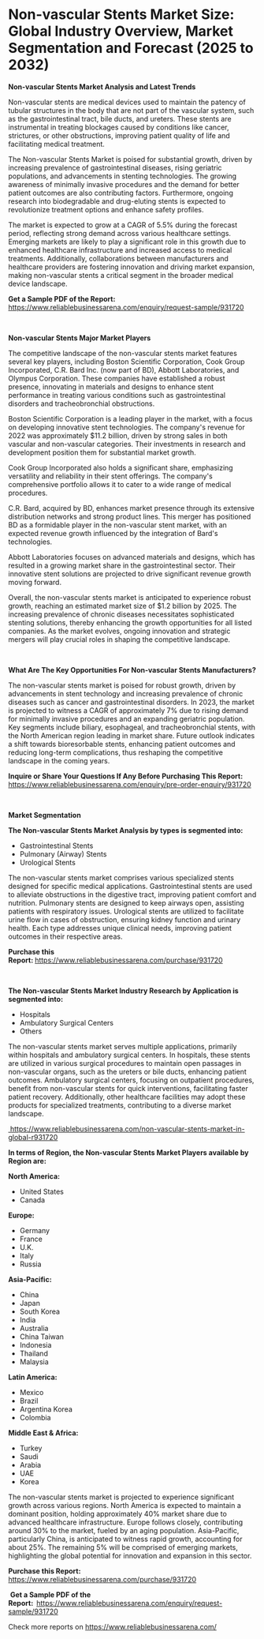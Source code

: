 <p><h1>Non-vascular Stents Market Size: Global Industry Overview, Market Segmentation and Forecast (2025 to 2032)</h1></p><p><strong>Non-vascular Stents Market Analysis and Latest Trends</strong></p>
<p><p>Non-vascular stents are medical devices used to maintain the patency of tubular structures in the body that are not part of the vascular system, such as the gastrointestinal tract, bile ducts, and ureters. These stents are instrumental in treating blockages caused by conditions like cancer, strictures, or other obstructions, improving patient quality of life and facilitating medical treatment.</p><p>The Non-vascular Stents Market is poised for substantial growth, driven by increasing prevalence of gastrointestinal diseases, rising geriatric populations, and advancements in stenting technologies. The growing awareness of minimally invasive procedures and the demand for better patient outcomes are also contributing factors. Furthermore, ongoing research into biodegradable and drug-eluting stents is expected to revolutionize treatment options and enhance safety profiles.</p><p>The market is expected to grow at a CAGR of 5.5% during the forecast period, reflecting strong demand across various healthcare settings. Emerging markets are likely to play a significant role in this growth due to enhanced healthcare infrastructure and increased access to medical treatments. Additionally, collaborations between manufacturers and healthcare providers are fostering innovation and driving market expansion, making non-vascular stents a critical segment in the broader medical device landscape.</p></p>
<p><strong>Get a Sample PDF of the Report:&nbsp;</strong> <a href="https://www.reliablebusinessarena.com/enquiry/request-sample/931720?utm_campaign=2189&utm_medium=2&utm_source=Github&utm_content=ia&utm_term=21032025&utm_id=non-vascular-stents">https://www.reliablebusinessarena.com/enquiry/request-sample/931720</a></p>
<p>&nbsp;</p>
<p><strong>Non-vascular Stents Major Market Players</strong></p>
<p><p>The competitive landscape of the non-vascular stents market features several key players, including Boston Scientific Corporation, Cook Group Incorporated, C.R. Bard Inc. (now part of BD), Abbott Laboratories, and Olympus Corporation. These companies have established a robust presence, innovating in materials and designs to enhance stent performance in treating various conditions such as gastrointestinal disorders and tracheobronchial obstructions.</p><p>Boston Scientific Corporation is a leading player in the market, with a focus on developing innovative stent technologies. The company's revenue for 2022 was approximately $11.2 billion, driven by strong sales in both vascular and non-vascular categories. Their investments in research and development position them for substantial market growth.</p><p>Cook Group Incorporated also holds a significant share, emphasizing versatility and reliability in their stent offerings. The company's comprehensive portfolio allows it to cater to a wide range of medical procedures.</p><p>C.R. Bard, acquired by BD, enhances market presence through its extensive distribution networks and strong product lines. This merger has positioned BD as a formidable player in the non-vascular stent market, with an expected revenue growth influenced by the integration of Bard's technologies.</p><p>Abbott Laboratories focuses on advanced materials and designs, which has resulted in a growing market share in the gastrointestinal sector. Their innovative stent solutions are projected to drive significant revenue growth moving forward.</p><p>Overall, the non-vascular stents market is anticipated to experience robust growth, reaching an estimated market size of $1.2 billion by 2025. The increasing prevalence of chronic diseases necessitates sophisticated stenting solutions, thereby enhancing the growth opportunities for all listed companies. As the market evolves, ongoing innovation and strategic mergers will play crucial roles in shaping the competitive landscape.</p></p>
<p>&nbsp;</p>
<p><strong>What Are The Key Opportunities For Non-vascular Stents Manufacturers?</strong></p>
<p><p>The non-vascular stents market is poised for robust growth, driven by advancements in stent technology and increasing prevalence of chronic diseases such as cancer and gastrointestinal disorders. In 2023, the market is projected to witness a CAGR of approximately 7% due to rising demand for minimally invasive procedures and an expanding geriatric population. Key segments include biliary, esophageal, and tracheobronchial stents, with the North American region leading in market share. Future outlook indicates a shift towards bioresorbable stents, enhancing patient outcomes and reducing long-term complications, thus reshaping the competitive landscape in the coming years.</p></p>
<p><strong>Inquire or Share Your Questions If Any Before Purchasing This Report:</strong> <a href="https://www.reliablebusinessarena.com/enquiry/pre-order-enquiry/931720?utm_campaign=2189&utm_medium=2&utm_source=Github&utm_content=ia&utm_term=21032025&utm_id=non-vascular-stents">https://www.reliablebusinessarena.com/enquiry/pre-order-enquiry/931720</a></p>
<p>&nbsp;</p>
<p><strong>Market Segmentation</strong></p>
<p><strong>The Non-vascular Stents Market Analysis by types is segmented into:</strong></p>
<p><ul><li>Gastrointestinal Stents</li><li>Pulmonary (Airway) Stents</li><li>Urological Stents</li></ul></p>
<p><p>The non-vascular stents market comprises various specialized stents designed for specific medical applications. Gastrointestinal stents are used to alleviate obstructions in the digestive tract, improving patient comfort and nutrition. Pulmonary stents are designed to keep airways open, assisting patients with respiratory issues. Urological stents are utilized to facilitate urine flow in cases of obstruction, ensuring kidney function and urinary health. Each type addresses unique clinical needs, improving patient outcomes in their respective areas.</p></p>
<p><strong>Purchase this Report:&nbsp;</strong><a href="https://www.reliablebusinessarena.com/purchase/931720?utm_campaign=2189&utm_medium=2&utm_source=Github&utm_content=ia&utm_term=21032025&utm_id=non-vascular-stents">https://www.reliablebusinessarena.com/purchase/931720</a></p>
<p>&nbsp;</p>
<p><strong>The Non-vascular Stents Market Industry Research by Application is segmented into:</strong></p>
<p><ul><li>Hospitals</li><li>Ambulatory Surgical Centers</li><li>Others</li></ul></p>
<p><p>The non-vascular stents market serves multiple applications, primarily within hospitals and ambulatory surgical centers. In hospitals, these stents are utilized in various surgical procedures to maintain open passages in non-vascular organs, such as the ureters or bile ducts, enhancing patient outcomes. Ambulatory surgical centers, focusing on outpatient procedures, benefit from non-vascular stents for quick interventions, facilitating faster patient recovery. Additionally, other healthcare facilities may adopt these products for specialized treatments, contributing to a diverse market landscape.</p></p>
<p><a href="https://www.reliablebusinessarena.com/non-vascular-stents-market-in-global-r931720?utm_campaign=2189&utm_medium=2&utm_source=Github&utm_content=ia&utm_term=21032025&utm_id=non-vascular-stents">&nbsp;https://www.reliablebusinessarena.com/non-vascular-stents-market-in-global-r931720</a></p>
<p><strong>In terms of Region, the Non-vascular Stents Market Players available by Region are:</strong></p>
<p>
    <p> <strong> North America: </strong>
        <ul>
            <li>United States</li>
            <li>Canada</li>
        </ul>
        </p> 
    <p> <strong> Europe: </strong>
        <ul>
            <li>Germany</li>
            <li>France</li>
            <li>U.K.</li>
            <li>Italy</li>
            <li>Russia</li>
        </ul>
        </p> 
    <p> <strong> Asia-Pacific: </strong>
        <ul>
            <li>China</li>
            <li>Japan</li>
            <li>South Korea</li>
            <li>India</li>
            <li>Australia</li>
            <li>China Taiwan</li>
            <li>Indonesia</li>
            <li>Thailand</li>
            <li>Malaysia</li>
        </ul>
        </p> 
    <p> <strong> Latin America: </strong>
        <ul>
            <li>Mexico</li>
            <li>Brazil</li>
            <li>Argentina Korea</li>
            <li>Colombia</li>
        </ul>
        </p> 
    <p> <strong> Middle East & Africa: </strong>
        <ul>
            <li>Turkey</li>
            <li>Saudi</li>
            <li>Arabia</li>
            <li>UAE</li>
            <li>Korea</li>
        </ul>
    </p>
    </p>
<p><p>The non-vascular stents market is projected to experience significant growth across various regions. North America is expected to maintain a dominant position, holding approximately 40% market share due to advanced healthcare infrastructure. Europe follows closely, contributing around 30% to the market, fueled by an aging population. Asia-Pacific, particularly China, is anticipated to witness rapid growth, accounting for about 25%. The remaining 5% will be comprised of emerging markets, highlighting the global potential for innovation and expansion in this sector.</p></p>
<p><strong>Purchase this Report: </strong><a href="https://www.reliablebusinessarena.com/purchase/931720?utm_campaign=2189&utm_medium=2&utm_source=Github&utm_content=ia&utm_term=21032025&utm_id=non-vascular-stents">https://www.reliablebusinessarena.com/purchase/931720</a></p>
<p>&nbsp;<strong>Get a Sample PDF of the Report:&nbsp;&nbsp;</strong><a href="https://www.reliablebusinessarena.com/enquiry/request-sample/931720?utm_campaign=2189&utm_medium=2&utm_source=Github&utm_content=ia&utm_term=21032025&utm_id=non-vascular-stents">https://www.reliablebusinessarena.com/enquiry/request-sample/931720</a></p>
<p><strong></strong></p>
<p>Check more reports on <a href="https://www.reliablebusinessarena.com/?utm_campaign=2189&utm_medium=2&utm_source=Github&utm_content=ia&utm_term=21032025&utm_id=non-vascular-stents">https://www.reliablebusinessarena.com/</a></p>